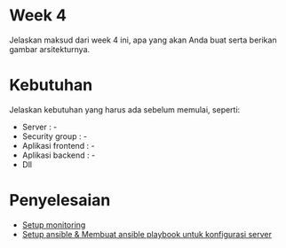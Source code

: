 # Week 4
Jelaskan maksud dari week 4 ini, apa yang akan Anda buat serta berikan gambar arsitekturnya.

# Kebutuhan
Jelaskan kebutuhan yang harus ada sebelum memulai, seperti:
- Server : -
- Security group : -
- Aplikasi frontend : -
- Aplikasi backend : -
- Dll

# Penyelesaian
- [Setup monitoring](week-4/setup-monitoring)
- [Setup ansible & Membuat ansible playbook untuk konfigurasi server](week-4/setup-ansible-dan-membuat-ansible-playbook-untuk-konfigurasi-server)